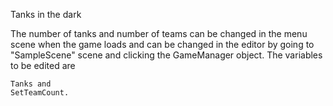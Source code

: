 Tanks in the dark

The number of tanks and number of teams can be changed in the menu scene when the game loads and can be changed in the editor by going to "SampleScene" scene and clicking the GameManager object. The variables to be edited are 
    
    Tanks and 
    SetTeamCount.